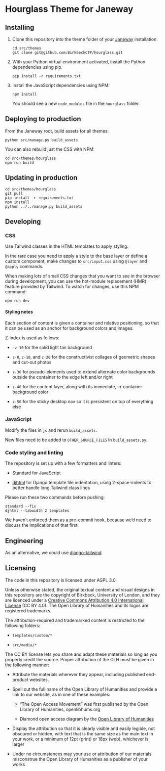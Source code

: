 # Hourglass Theme for Janeway

## Installing

1. Clone this repository into the theme folder of your
   [Janeway](https://github.com/BirkbeckCTP/janeway) installation:

   ```shell
   cd src/themes
   git clone git@github.com:BirkbeckCTP/hourglass.git
   ```

2. With your Python virtual environment activated, install the Python
   dependencies using pip.

   ```shell
   pip install -r requirements.txt
   ```

3. Install the JavaScript dependencies using NPM:

   ```shell
   npm install
   ```

   You should see a new `node_modules` file in the `hourglass` folder.

## Deploying to production

From the Janeway root, build assets for all themes:

```shell
python src/manage.py build_assets
```

You can also rebuild just the CSS with NPM:

```shell
cd src/themes/hourglass
npm run build
```

## Updating in production

```shell
cd src/themes/hourglass
git pull
pip install -r requirements.txt
npm install
python ../../manage.py build_assets
```

## Developing

### CSS

Use Tailwind classes in the HTML templates to apply styling.

In the rare case you need to apply a style to the base layer or define
a custom component, make changes to `src/input.css` using `@layer` and
`@apply` commands.

When making lots of small CSS changes that you want to see in the browser
during development, you can use the hot-module replacement (HMR) feature
provided by Tailwind. To watch for changes, use this NPM command:

```shell
npm run dev
```

#### Styling notes

Each section of content is given a container and relative positioning, so
that it can be used as an anchor for background colors and images.

Z-index is used as follows:

- `-z-10` for the solid light tan background

- `z-0`, `z-10`, and `z-20` for the constructivist collages of geometric shapes and cut-out photos

- `z-30` for pseudo-elements used to extend alternate color backgrounds
outside the container to the edge left and/or right

- `z-40` for the content layer, along with its immediate, in-container
background color

- `z-50` for the sticky desktop nav so it is persistent on top of
everything else

### JavaScript

Modify the files in `js` and rerun `build_assets`.

New files need to be added to `OTHER_SOURCE_FILES` in `build_assets.py`.

### Code styling and linting

The repository is set up with a few formatters and linters:

- [Standard](https://standardjs.com/) for JavaScript

- [djhtml](https://github.com/rtts/djhtml) for Django template file indentation,
  using 2-space-indents to better handle long Tailwind class lines

Please run these two commands before pushing:

```shell
standard --fix
djhtml --tabwidth 2 templates
```

We haven’t enforced them as a pre-commit hook, because we’d need to
discuss the implications of that first.

## Engineering

As an alternative, we could use
[django-tailwind](https://github.com/timonweb/django-tailwind).

## Licensing

The code in this repository is licensed under AGPL 3.0.

Unless otherwise stated, the original textual content and visual designs
in this repository are the copyright of Birkbeck, University of London,
and they are licenced under a [Creative Commons Attribution 4.0
International License](https://creativecommons.org/licenses/by/4.0/) (CC
BY 4.0). The Open Library of Humanities and its logos are registered
trademarks.

The attribution-required and trademarked content is restricted to the
following folders:

- `templates/custom/*`

- `src/media/*`

The CC BY license lets you share and adapt these materials so long as you
properly credit the source. Proper attribution of the OLH must be given in
the following manner:

- Attribute the materials wherever they appear, including published
  end-product websites.

- Spell out the full name of the Open Library of Humanities and provide
a link to our website, as in one of these examples:

  - “The Open Access Movement” was first published by the Open Library of
Humanities, openlibhums.org

  - Diamond open access diagram by the
    [Open Library of Humanities](https://www.openlibhums.org/)

- Display the attribution so that it is clearly visible and easily
  legible, not obscured or hidden, with text that is the same size as the
  main text in your work, or a minimum of 12pt (print) or 18px (web),
  whichever is larger

- Under no circumstances may your use or attribution of our materials
  misconstrue the Open Library of Humanities as a publisher of your works
